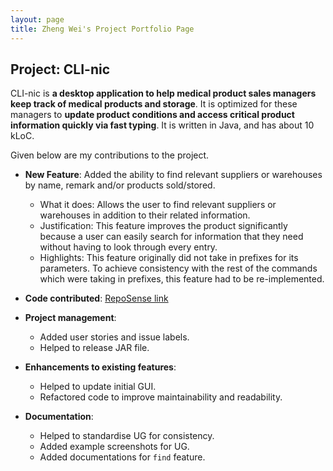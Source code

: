 ```yaml
---
layout: page
title: Zheng Wei's Project Portfolio Page
---
```


## Project: CLI-nic

CLI-nic is **a desktop application to help medical product sales managers keep track of medical products and storage**.
It is optimized for these managers to **update product conditions and access critical product information quickly via fast typing**.
It is written in Java, and has about 10 kLoC.

Given below are my contributions to the project.

* **New Feature**: Added the ability to find relevant suppliers or warehouses by name, remark and/or products
  sold/stored.
  * What it does: Allows the user to find relevant suppliers or warehouses in addition to their related information.
  * Justification: This feature improves the product significantly because a user can easily search for information
    that they need without having to look through every entry.
  * Highlights: This feature originally did not take in prefixes for its parameters. To achieve consistency with the
    rest of the commands which were taking in prefixes, this feature had to be re-implemented.

* **Code contributed**: [RepoSense link](https://nus-cs2103-ay2021s1.github.io/tp-dashboard/#breakdown=true&search=&sort=groupTitle&sortWithin=title&since=2020-08-14&timeframe=commit&mergegroup=&groupSelect=groupByRepos&checkedFileTypes=docs~functional-code~test-code~other&tabOpen=true&tabType=authorship&tabAuthor=zhengweii&tabRepo=AY2021S1-CS2103-W14-4%2Ftp%5Bmaster%5D&authorshipIsMergeGroup=false&authorshipFileTypes=docs~functional-code~test-code)

* **Project management**:
  * Added user stories and issue labels.
  * Helped to release JAR file.

* **Enhancements to existing features**:
  * Helped to update initial GUI.
  * Refactored code to improve maintainability and readability.

* **Documentation**:
  * Helped to standardise UG for consistency.
  * Added example screenshots for UG.
  * Added documentations for `find` feature.
